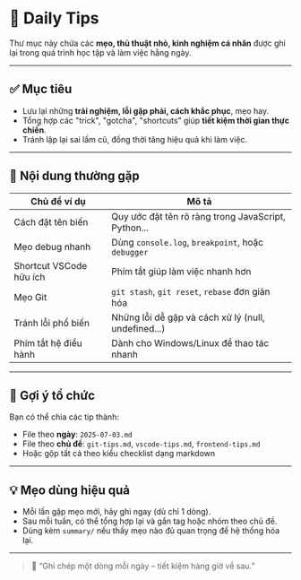 # 🧠 Daily Tips

Thư mục này chứa các **mẹo, thủ thuật nhỏ, kinh nghiệm cá nhân** được ghi lại trong quá trình học tập và làm việc hằng ngày.

---

## ✅ Mục tiêu

- Lưu lại những **trải nghiệm, lỗi gặp phải, cách khắc phục**, mẹo hay.
- Tổng hợp các "trick", "gotcha", "shortcuts" giúp **tiết kiệm thời gian thực chiến**.
- Tránh lặp lại sai lầm cũ, đồng thời tăng hiệu quả khi làm việc.

---

## 📁 Nội dung thường gặp

| Chủ đề ví dụ            | Mô tả                                               |
| ----------------------- | --------------------------------------------------- |
| Cách đặt tên biến       | Quy ước đặt tên rõ ràng trong JavaScript, Python... |
| Mẹo debug nhanh         | Dùng `console.log`, `breakpoint`, hoặc `debugger`   |
| Shortcut VSCode hữu ích | Phím tắt giúp làm việc nhanh hơn                    |
| Mẹo Git                 | `git stash`, `git reset`, `rebase` đơn giản hóa     |
| Tránh lỗi phổ biến      | Những lỗi dễ gặp và cách xử lý (null, undefined...) |
| Phím tắt hệ điều hành   | Dành cho Windows/Linux để thao tác nhanh            |

---

## 🔄 Gợi ý tổ chức

Bạn có thể chia các tip thành:

- File theo **ngày**: `2025-07-03.md`
- File theo **chủ đề**: `git-tips.md`, `vscode-tips.md`, `frontend-tips.md`
- Hoặc gộp tất cả theo kiểu checklist dạng markdown

---

## 💡 Mẹo dùng hiệu quả

- Mỗi lần gặp mẹo mới, hãy ghi ngay (dù chỉ 1 dòng).
- Sau mỗi tuần, có thể tổng hợp lại và gắn tag hoặc nhóm theo chủ đề.
- Dùng kèm `summary/` nếu thấy mẹo nào đủ quan trọng để hệ thống hóa lại.

---

> 📌 “Ghi chép một dòng mỗi ngày – tiết kiệm hàng giờ về sau.”
